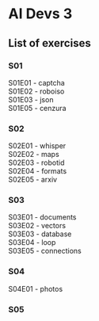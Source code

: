 # AI Devs 3

## List of exercises

### S01
S01E01 - captcha\
S01E02 - roboiso\
S01E03 - json\
S01E05 - cenzura

### S02
S02E01 - whisper\
S02E02 - maps\
S02E03 - robotid\
S02E04 - formats\
S02E05 - arxiv

### S03
S03E01 - documents\
S03E02 - vectors\
S03E03 - database\
S03E04 - loop\
S03E05 - connections

### S04
S04E01 - photos

### S05
